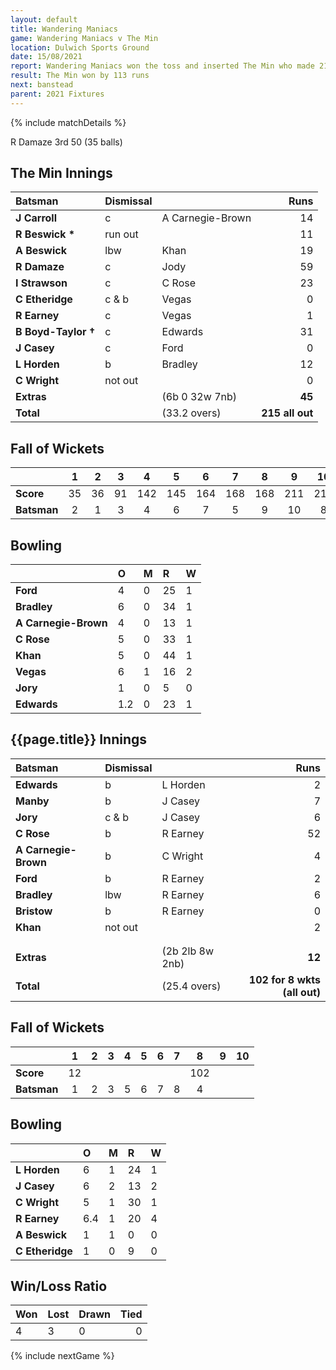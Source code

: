 ```yaml
---
layout: default
title: Wandering Maniacs
game: Wandering Maniacs v The Min
location: Dulwich Sports Ground
date: 15/08/2021
report: Wandering Maniacs won the toss and inserted The Min who made 211 all out in 33.2. Wandering Maniacs were 102 for 8 wkts (all out) in 25.4 overs
result: The Min won by 113 runs
next: banstead
parent: 2021 Fixtures
---
```


{% include matchDetails %}

R Damaze 3rd 50 (35 balls)

## The Min Innings

| Batsman | Dismissal | | Runs |
|:---|:---|---|---:|
| **J Carroll** | c | A Carnegie-Brown | 14 |
| **R Beswick &#42;** | run out |  | 11 |
| **A Beswick** | lbw | Khan | 19 |
| **R Damaze** | c | Jody | 59 |
| **I Strawson** | c | C Rose | 23 |
| **C Etheridge** | c & b | Vegas | 0 |
| **R Earney** | c | Vegas | 1 |
| **B Boyd-Taylor &#8224;** | c | Edwards | 31 |
| **J Casey** | c | Ford | 0 |
| **L Horden** | b | Bradley | 12 |
| **C Wright** | not out |  | 0 |  
| **Extras** | | (6b 0 32w 7nb) | **45** |
| **Total** | | (33.2 overs) | **215 all out** |

## Fall of Wickets

| | 1 | 2 | 3 | 4 | 5 | 6 | 7 | 8 | 9 | 10 |
|---|:---:|:---:|:---:|:---:|:---:|:---:|:---:|:---:|:---:|:---:|
| **Score** | 35 | 36 | 91 | 142 | 145 | 164 | 168 | 168 | 211 | 215 |
| **Batsman** | 2 | 1 | 3 | 4 | 6 | 7 | 5 | 9 | 10 | 8 |

## Bowling

| | O | M | R | W |
|---|:---|:---|:---|:---|
| **Ford** | 4 | 0 | 25 | 1 |
| **Bradley** | 6 | 0 | 34 | 1 |
| **A Carnegie-Brown** | 4 | 0 | 13 | 1 |
| **C Rose** | 5 | 0 | 33 | 1|
| **Khan** | 5 | 0 | 44 | 1 |
| **Vegas** | 6 | 1 | 16 | 2 |
| **Jory** | 1 | 0 | 5 | 0 |
| **Edwards** | 1.2 | 0 | 23 | 1 |

## {{page.title}} Innings

| Batsman | Dismissal | | Runs |
|:---|:---|---|---:|
| **Edwards** | b | L Horden | 2 |
| **Manby** | b | J Casey | 7 |
| **Jory** | c & b | J Casey | 6 |
| **C Rose** | b | R Earney | 52 |
| **A Carnegie-Brown** | b | C Wright | 4 |
| **Ford** | b  | R Earney | 2 |
| **Bradley** | lbw | R Earney | 6 |
| **Bristow** | b | R Earney | 0 |
| **Khan** | not out |  | 2 |
|  |  |  |  |
|  |  |  |  |
| **Extras** | | (2b 2lb 8w 2nb) | **12** |
| **Total** | | (25.4 overs) | **102 for 8 wkts (all out)** |


## Fall of Wickets

| | 1 | 2 | 3 | 4 | 5 | 6 | 7 | 8 | 9 | 10 |
|---|:---:|:---:|:---:|:---:|:---:|:---:|:---:|:---:|:---:|:---:|
| **Score** | 12 |  |  |  |  |  |  | 102 |  |  |
| **Batsman** | 1 | 2 | 3 | 5 | 6 | 7 | 8 | 4 |  |  |

## Bowling

| | O | M | R | W |
|---|:---|:---|:---|:---|
| **L Horden** | 6 | 1 | 24 | 1 |
| **J Casey** | 6 | 2 | 13 | 2 |
| **C Wright** | 5 | 1 | 30 | 1 |
| **R Earney** | 6.4 | 1 | 20 | 4 |
| **A Beswick** | 1 | 1 | 0 | 0 |
| **C Etheridge** | 1 | 0 | 9 | 0 |

## Win/Loss Ratio

| Won | Lost | Drawn | Tied |
|:---|:---|:---|---:|
| 4 | 3 | 0 | 0 |

{% include nextGame %}